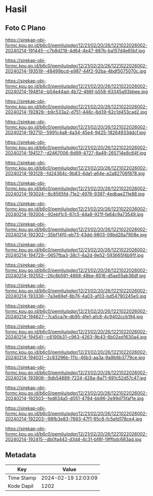# Hasil

## Foto C Plano

https://sirekap-obj-formc.kpu.go.id/b6c0/pemilu/pdpr/12/21/02/20/26/1221022026002-20240214-191445--c7b8d218-4d64-4e47-887b-ba157d4e65bf.jpg

https://sirekap-obj-formc.kpu.go.id/b6c0/pemilu/pdpr/12/21/02/20/26/1221022026002-20240214-193519--48499bcd-e987-44f2-92ba-4bdf5075070c.jpg

https://sirekap-obj-formc.kpu.go.id/b6c0/pemilu/pdpr/12/21/02/20/26/1221022026002-20240214-194814--b54e44ad-4b72-486f-b558-63345a93bbee.jpg

https://sirekap-obj-formc.kpu.go.id/b6c0/pemilu/pdpr/12/21/02/20/26/1221022026002-20240214-192828--b9c533a2-d751-448c-8d39-62c1d453cad2.jpg

https://sirekap-obj-formc.kpu.go.id/b6c0/pemilu/pdpr/12/21/02/20/26/1221022026002-20240214-192710--5991c4a8-4a34-45e4-9425-18264933ddcf.jpg

https://sirekap-obj-formc.kpu.go.id/b6c0/pemilu/pdpr/12/21/02/20/26/1221022026002-20240214-194127--d2467006-8d99-4727-8a49-265714e8c64f.jpg

https://sirekap-obj-formc.kpu.go.id/b6c0/pemilu/pdpr/12/21/02/20/26/1221022026002-20240214-193128--fd24364c-9b83-4da1-a64e-a2a82706f878.jpg

https://sirekap-obj-formc.kpu.go.id/b6c0/pemilu/pdpr/12/21/02/20/26/1221022026002-20240214-193024--8c8565fd-71e2-4976-9397-4edbae211e88.jpg

https://sirekap-obj-formc.kpu.go.id/b6c0/pemilu/pdpr/12/21/02/20/26/1221022026002-20240214-192004--92ebf1c5-87c5-44a8-921f-fa64c9a73549.jpg

https://sirekap-obj-formc.kpu.go.id/b6c0/pemilu/pdpr/12/21/02/20/26/1221022026002-20240214-192302--35bf14f0-eb73-43dd-9803-09bd26a7908e.jpg

https://sirekap-obj-formc.kpu.go.id/b6c0/pemilu/pdpr/12/21/02/20/26/1221022026002-20240214-194729--0657fba3-38c1-4a2d-9e52-593665f4b91f.jpg

https://sirekap-obj-formc.kpu.go.id/b6c0/pemilu/pdpr/12/21/02/20/26/1221022026002-20240214-192552--26c8b591-4868-48be-8516-d5ae55ab36df.jpg

https://sirekap-obj-formc.kpu.go.id/b6c0/pemilu/pdpr/12/21/02/20/26/1221022026002-20240214-193336--7a3e69ef-8b76-4a03-af03-bd54790245e0.jpg

https://sirekap-obj-formc.kpu.go.id/b6c0/pemilu/pdpr/12/21/02/20/26/1221022026002-20240214-194627--7ca5ca7e-db95-4fe1-afc8-4c9402ccb194.jpg

https://sirekap-obj-formc.kpu.go.id/b6c0/pemilu/pdpr/12/21/02/20/26/1221022026002-20240214-194541--c6190b31-c963-4263-9b43-6b02ed1630a4.jpg

https://sirekap-obj-formc.kpu.go.id/b6c0/pemilu/pdpr/12/21/02/20/26/1221022026002-20240214-194031--2c83296b-111c-46b3-aa3a-9a9b6b3779ce.jpg

https://sirekap-obj-formc.kpu.go.id/b6c0/pemilu/pdpr/12/21/02/20/26/1221022026002-20240214-193906--9db54889-7224-428a-8a71-691c52d57c47.jpg

https://sirekap-obj-formc.kpu.go.id/b6c0/pemilu/pdpr/12/21/02/20/26/1221022026002-20240214-192503--fed634a5-d051-4784-bb96-2e99d75faf1e.jpg

https://sirekap-obj-formc.kpu.go.id/b6c0/pemilu/pdpr/12/21/02/20/26/1221022026002-20240214-192203--98fb3e83-7693-47f1-95c8-fc5efd178ce4.jpg

https://sirekap-obj-formc.kpu.go.id/b6c0/pemilu/pdpr/12/21/02/20/26/1221022026002-20240214-192415--db0fa442-d3d4-4c31-bf8f-19ffbdc683ad.jpg


## Metadata

| Key        | Value               |
| ---------- | ------------------- |
| Time Stamp | 2024-02-19 12:03:09 |
| Kode Dapil | 1202                |



